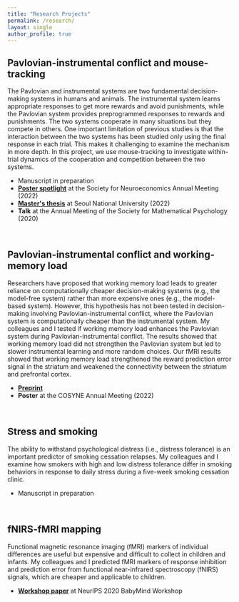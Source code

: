 ```yaml
---
title: "Research Projects"
permalink: /research/
layout: single
author_profile: true
---
```


## Pavlovian-instrumental conflict and mouse-tracking
The Pavlovian and instrumental systems are two fundamental decision-making systems in humans and animals. The instrumental system learns appropriate responses to get more rewards and avoid punishments, while the Pavlovian system provides preprogrammed responses to rewards and punishments. The two systems cooperate in many situations but they compete in others. One important limitation of previous studies is that the interaction between the two systems has been studied only using the final response in each trial. This makes it challenging to examine the mechanism in more depth. In this project, we use mouse-tracking to investigate within-trial dynamics of the cooperation and competition between the two systems.

- Manuscript in preparation
- [**Poster spotlight**](https://drive.google.com/file/d/1HVFOSLugZN8pSNJ-MEAJQShdoEgetUsz/view?usp=sharing) at the Society for Neuroeconomics Annual Meeting (2022)
- [**Master's thesis**](https://dcollection.snu.ac.kr/common/orgView/000000171035) at Seoul National University (2022)
- **Talk** at the Annual Meeting of the Society for Mathematical Psychology (2020)

<br/>

## Pavlovian-instrumental conflict and working-memory load
Researchers have proposed that working memory load leads to greater reliance on computationally cheaper decision-making systems (e.g., the model-free system) rather than more expensive ones (e.g., the model-based system). However, this hypothesis has not been tested in decision-making involving Pavlovian-instrumental conflict, where the Pavlovian system is computationally cheaper than the instrumental system. My colleagues and I tested if working memory load enhances the Pavlovian system during Pavlovian-instrumental conflict. The results showed that working memory load did not strengthen the Pavlovian system but led to slower instrumental learning and more random choices. Our fMRI results showed that working memory load strengthened the reward prediction error signal in the striatum and weakened the connectivity between the striatum and prefrontal cortex.
- [**Preprint**](https://doi.org/10.1101/2022.08.01.502269)
- **Poster** at the COSYNE Annual Meeting (2022)

<br/>

## Stress and smoking
The ability to withstand psychological distress (i.e., distress tolerance) is an important predictor of smoking cessation relapses. My colleagues and I examine how smokers with high and low distress tolerance differ in smoking behaviors in response to daily stress during a five-week smoking cessation clinic.
- Manuscript in preparation

<br/>

## fNIRS-fMRI mapping
Functional magnetic resonance imaging (fMRI) markers of individual differences are useful but expensive and difficult to collect in children and infants. My colleagues and I predicted fMRI markers of response inhibition and prediction error from functional near-infrared spectroscopy (fNIRS) signals, which are cheaper and applicable to children.
- [**Workshop paper**](https://bi.snu.ac.kr/NeurIPS2020_Babymind/29.pdf) at NeurIPS 2020 BabyMind Workshop